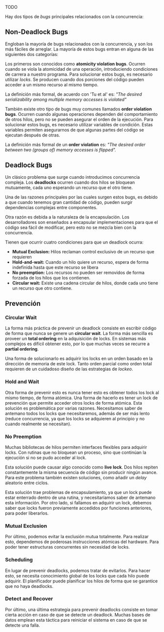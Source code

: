 TODO

Hay dos tipos de *bugs* principales relacionados con la concurrencia:

## Non-Deadlock Bugs

Engloban la mayoría de bugs relacionados con la concurrencia, y son los más fáciles de arreglar. La mayoría de estos bugs entran en alguna de las siguientes dos categorías:

Los primeros son conocidos como **atomicity violation bugs**. Ocurren cuando se viola la atomicidad de una operación, introduciendo condiciones de carrera a nuestro programa. Para solucionar estos bugs, es necesario utilizar *locks*. Se producen cuando dos porciones del código pueden acceder a un mismo recurso al mismo tiempo.

La definición más formal, de acuerdo con 'Tu et al' es: *"The desired serializability among multiple memory accesses is violated"*

También existe otro tipo de bugs muy comunes llamados **order violation bugs**. Ocurren cuando algunas operaciones dependen del comportamiento de otros hilos, pero no se pueden asegurar el orden de la ejecución. Para solucionar estos bugs, es necesario utilizar variables de condición. Estas variables permiten asegurarnos de que algunas partes del código se ejecutan después de otras.

La definición más formal de un **order violation** es: *"The desired order between two (groups of) memory accesses is flipped".*

## Deadlock Bugs

Un clásico problema que surge cuando introducimos concurrencia compleja. Los **deadlocks** ocurren cuando dos hilos se bloquean mutuamente, cada uno esperando un recurso que el otro tiene.

Una de las razones principales por las cuales surgen estos bugs, es debido a que cuando tenemos gran cantidad de código, pueden surgir dependencias complejas entre componentes.

Otra razón es debida a la naturaleza de la encapsulación. Los desarrolladores son enseñados a encapsular implementaciones para que el código sea fácil de modificar, pero esto no se mezcla bien con la concurrencia.

Tienen que ocurrir cuatro condiciones para que un deadlock ocurra:

- **Mutual Exclusion:** Hilos reclaman control exclusivo de un recurso que requieren
- **Hold-and-wait:** Cuando un hilo quiere un recurso, espera de forma indefinida hasta que este recurso se libera
- **No preemption:** Los recursos no pueden ser removidos de forma forzada de los hilos que los contienen.
- **Circular wait:** Existe una cadena circular de hilos, donde cada uno tiene un recurso que otro contiene.

## Prevención

### Circular Wait

La forma más práctica de prevenir un deadlock consiste en escribir código de forma que nunca se genere un **circular wait**. La forma más sencilla es proveer un **total ordering** en la adquisición de locks. En sistemas más complejos es difícil obtener esto, por lo que muchas veces se recurre a **partial ordering**.

Una forma de solucionarlo es adquirir los locks en un orden basado en la dirección de memoria de este lock. Tanto orden parcial como orden total requieren de un cuidadoso diseño de las estrategias de *lockeo*.

### Hold and Wait

Otra forma de prevenir esto es nunca tener esto es obtener todos los lock al mismo tiempo, de forma atómica. Una forma de hacerlo es tener un lock de prevención que permite acceder otros locks de forma atómica. Esta solución es problemática por varias razones. Necesitamos saber de antemano todos los locks que necesitaremos, además de ser más lento (reduce concurrencia, ya que los locks se adquieren al principio y no cuando realmente se necesitan).

### No Preemption

Muchas bibliotecas de hilos permiten interfaces flexibles para adquirir locks. Con rutinas que no bloquean un proceso, sino que continúan la ejecución si no se pudo acceder al lock.

Esta solución puede causar algo conocido como **live lock**. Dos hilos repiten constantemente la misma secuencia de código sin producir ningún avance. Para este problema también existen soluciones, como añadir un *delay* aleatorio entre ciclos.

Esta solución trae problemas de encapsulamiento, ya que un lock puede estar enterrado dentro de una rutina, y necesitaríamos saber de antemano esta información. Por otro lado, si fallamos en adquirir un lock, debemos saber que locks fueron previamente accedidos por funciones anteriores, para poder liberarlos.

### Mutual Exclusion

Por último, podemos evitar la exclusión mutua totalmente. Para realizar esto, dependemos de poderosas instrucciones atómicas del hardware. Para poder tener estructuras concurrentes sin necesidad de locks.

### Scheduling

En lugar de prevenir deadlocks, podemos tratar de evitarlos. Para hacer esto, se necesita conocimiento global de los locks que cada hilo puede adquirir. El planificador puede planificar los hilos de forma que se garantice que no haya deadlocks.

### Detect and Recover

Por último, una última estrategia para prevenir deadlocks consiste en tomar cierta acción en caso de que se detecte un deadlock. Muchas bases de datos emplean esta táctica para reiniciar el sistema en caso de que se detecte una falla.
